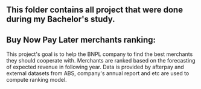 ## This folder contains all project that were done during my Bachelor's study. 

## **Buy Now Pay Later merchants ranking:**

This project's goal is to help the BNPL company to find the best merchants they should cooperate with. Merchants are ranked based on the forecasting of expected revenue in following year. Data is provided by afterpay and external datasets from ABS, company's annual report and etc are used to compute ranking model. 
